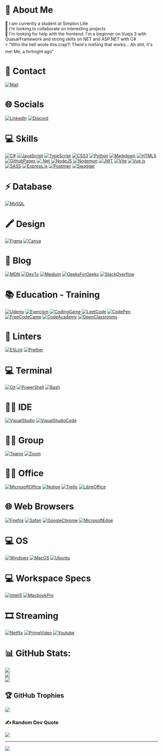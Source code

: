 # 💫 About Me
🔭 I am currently a student at Simplon Lille<br>👯 I'm looking to collaborate on interesting projects<br>🤝 I'm looking for help with the frontend. I'm a beginner on Vuejs 3 with QuasarFramework and strong skills on NET and ASP.NET with C#<br>⚡ "Who the hell wrote this crap?! There's nothing that works... Ah shit, it's me! Me, a fortnight ago"

# 📱 Contact
[![Mail](https://img.shields.io/badge/Mail-angeldaniel.pastorrojas%40gmail.com-red)](mailto:angeldaniel.pastorrojas@gmail.com?subject=First-Contact)

# 🌐 Socials
[![LinkedIn](https://img.shields.io/badge/LinkedIn-0077B5?style=for-the-badge&logo=linkedin&logoColor=white)](https://www.linkedin.com/in/angel-daniel-pastor-rojas/)
[![Discord](https://img.shields.io/badge/Discord-7289DA?style=for-the-badge&logo=discord&logoColor=white)](https://discord.gg/jNrrpYPt)

# 💻 Skills
[![C#](https://img.shields.io/badge/c%23-%23239120.svg?style=for-the-badge&logo=csharp&logoColor=white)](https://learn.microsoft.com/fr-fr/dotnet/csharp/)
[![JavaScript](https://img.shields.io/badge/javascript-%23323330.svg?style=for-the-badge&logo=javascript&logoColor=%23F7DF1E)](https://developer.mozilla.org/fr/docs/Web/JavaScript)
[![TypeScript](https://img.shields.io/badge/TypeScript-007ACC?style=for-the-badge&logo=typescript&logoColor=white)](https://www.typescriptlang.org/)
[![CSS3](https://img.shields.io/badge/css3-%231572B6.svg?style=for-the-badge&logo=css3&logoColor=white)](https://developer.mozilla.org/fr/docs/Web/CSS)
[![Python](https://img.shields.io/badge/python-3670A0?style=for-the-badge&logo=python&logoColor=ffdd54)](https://www.python.org/)
[![Markdown](https://img.shields.io/badge/markdown-%23000000.svg?style=for-the-badge&logo=markdown&logoColor=white)](https://www.markdownguide.org/)
[![HTML5](https://img.shields.io/badge/html5-%23E34F26.svg?style=for-the-badge&logo=html5&logoColor=white)](https://developer.mozilla.org/fr/docs/Web/HTML)
[![GithubPages](https://img.shields.io/badge/github%20pages-121013?style=for-the-badge&logo=github&logoColor=white)](https://pages.github.com/)
[![.Net](https://img.shields.io/badge/.NET-5C2D91?style=for-the-badge&logo=.net&logoColor=white)](https://learn.microsoft.com/fr-fr/dotnet/)
[![NodeJS](https://img.shields.io/badge/node.js-6DA55F?style=for-the-badge&logo=node.js&logoColor=white)](https://nodejs.org/fr)
[![Nodemon](https://img.shields.io/badge/NODEMON-%23323330.svg?style=for-the-badge&logo=nodemon&logoColor=%BBDEAD)](https://nodemon.io/)
[![JWT](https://img.shields.io/badge/JWT-black?style=for-the-badge&logo=JSON%20web%20tokens)](https://jwt.io/)
[![Vite](https://img.shields.io/badge/vite-%23646CFF.svg?style=for-the-badge&logo=vite&logoColor=white)](https://vitejs.dev/)
[![Vue.js](https://img.shields.io/badge/vue.js-%2335495e.svg?style=for-the-badge&logo=vuedotjs&logoColor=%234FC08D)](https://vuejs.org/)
[![SASS](https://img.shields.io/badge/SASS-hotpink.svg?style=for-the-badge&logo=SASS&logoColor=white)](https://sass-lang.com/)
[![Express.js](https://img.shields.io/badge/express.js-%23404d59.svg?style=for-the-badge&logo=express&logoColor=%2361DAFB)](https://expressjs.com/fr/)
[![Postman](https://img.shields.io/badge/Postman-FF6C37?style=for-the-badge&logo=postman&logoColor=white)](https://www.postman.com)
[![Swagger](https://img.shields.io/badge/-Swagger-%23Clojure?style=for-the-badge&logo=swagger&logoColor=white)](https://swagger.io/)

# ⚡ Database 
[![MySQL](https://img.shields.io/badge/mysql-4479A1.svg?style=for-the-badge&logo=mysql&logoColor=white)](https://www.mysql.com/fr/)

# 🖍 Design 
[![Figma](https://img.shields.io/badge/figma-%23F24E1E.svg?style=for-the-badge&logo=figma&logoColor=white)](https://www.figma.com/fr-fr/)
[![Canva](https://img.shields.io/badge/Canva-%2300C4CC.svg?style=for-the-badge&logo=Canva&logoColor=white)](https://www.canva.com/fr_fr/)

# 📝 Blog 
[![MDN](https://img.shields.io/badge/MDN_Web_Docs-black?style=for-the-badge&logo=mdnwebdocs&logoColor=white)](https://developer.mozilla.org/fr/)
[![DevTo](https://img.shields.io/badge/dev.to-0A0A0A?style=for-the-badge&logo=devdotto&logoColor=white)](https://dev.to/)
[![Medium](https://img.shields.io/badge/Medium-12100E?style=for-the-badge&logo=medium&logoColor=white)](https://medium.com/)
[![GeeksForGeeks](https://img.shields.io/badge/GeeksforGeeks-298D46?style=for-the-badge&logo=geeksforgeeks&logoColor=white)](https://www.geeksforgeeks.org/)
[![StackOverflow](https://aleen42.github.io/badges/src/stackoverflow.svg)](https://stackoverflow.com/)

# 📚 Education - Training
[![Udemy](https://img.shields.io/badge/Udemy-EC5252?style=for-the-badge&logo=Udemy&logoColor=white)](https://www.udemy.com/)
[![Exercism](https://img.shields.io/badge/Exercism-009CAB?style=for-the-badge&logo=exercism&logoColor=white)](https://exercism.org/)
[![CodingGame](https://img.shields.io/badge/CodinGame-F2BB13?style=for-the-badge&logo=codingame&logoColor=white)](https://www.codingame.com/)
[![LeetCode](https://img.shields.io/badge/-LeetCode-FFA116?style=for-the-badge&logo=LeetCode&logoColor=black)](https://leetcode.com/explore/)
[![CodePen](https://img.shields.io/badge/Codepen-000000?style=for-the-badge&logo=codepen&logoColor=white)](https://codepen.io/)
[![FreeCodeCamp](https://img.shields.io/badge/freecodecamp-27273D?style=for-the-badge&logo=freecodecamp&logoColor=white)](https://www.freecodecamp.org/)
[![CodeAcademy](https://img.shields.io/badge/Codecademy-FFF0E5?style=for-the-badge&logo=codecademy&logoColor=303347)](https://www.codecademy.com/)
[![OpenClassrooms](https://img.shields.io/badge/OpenClassrooms-5C2D91?style=for-the-badge&logo=OpenClassrooms&logoColor=white)](https://openclassrooms.com/fr/)

# 🧐 Linters
[![ESLint](https://img.shields.io/badge/ESLint-4B3263?style=for-the-badge&logo=eslint&logoColor=white)](https://eslint.org/)
[![Prettier](https://img.shields.io/badge/prettier-1A2C34?style=for-the-badge&logo=prettier&logoColor=F7BA3E)](https://prettier.io/)

# 💻 Terminal 
[![Git](https://img.shields.io/badge/git-%23F05033.svg?style=for-the-badge&logo=git&logoColor=white)](https://git-scm.com/)
[![PowerShell](https://img.shields.io/badge/powershell-5391FE?style=for-the-badge&logo=powershell&logoColor=white)](https://learn.microsoft.com/fr-fr/powershell/scripting/overview?view=powershell-7.4)
[![Bash](https://img.shields.io/badge/Bash-4D4D4D?style=for-the-badge&logo=windows%20terminal&logoColor=white)](https://doc.ubuntu-fr.org/shell)

# 👩‍💻 IDE
[![VisualStudio](https://img.shields.io/badge/Visual_Studio-5C2D91?style=for-the-badge&logo=visual%20studio&logoColor=white)](https://visualstudio.microsoft.com/fr/)
[![VisualStudioCode](https://img.shields.io/badge/Visual_Studio_Code-0078D4?style=for-the-badge&logo=visual%20studio%20code&logoColor=white)](https://code.visualstudio.com/)

# 🤜🤛 Group
[![Teams](https://img.shields.io/badge/Microsoft_Teams-6264A7?style=for-the-badge&logo=microsoft-teams&logoColor=white)](https://teams.microsoft.com/)
[![Zoom](https://img.shields.io/badge/Zoom-2D8CFF?style=for-the-badge&logo=zoom&logoColor=white)](https://zoom.us/fr/)

# 👨‍💻 Office 
[![MicrosoftOffice](https://img.shields.io/badge/Microsoft_Office-D83B01?style=for-the-badge&logo=microsoft-office&logoColor=white)](https://www.microsoft.com/fr-fr/microsoft-365/microsoft-office)
[![Notion](https://img.shields.io/badge/Notion-000000?style=for-the-badge&logo=notion&logoColor=white)](https://www.notion.so/)
[![Trello](https://img.shields.io/badge/Trello-%23026AA7.svg?style=for-the-badge&logo=Trello&logoColor=white)](https://trello.com/)
[![LibreOffice](https://img.shields.io/badge/LibreOffice-18A303?style=for-the-badge&logo=LibreOffice&logoColor=white)](https://fr.libreoffice.org/)

# 🌐 Web Browsers
[![Firefox](https://img.shields.io/badge/Firefox_Browser-FF7139?style=for-the-badge&logo=Firefox-Browser&logoColor=white)](https://www.mozilla.org/fr/firefox/new/)
[![Safari](https://img.shields.io/badge/Safari-FF1B2D?style=for-the-badge&logo=Safari&logoColor=white)](https://www.apple.com/fr/safari/)
[![GoogleChrome](https://img.shields.io/badge/Google_chrome-4285F4?style=for-the-badge&logo=Google-chrome&logoColor=white)](https://www.google.com/intl/fr_fr/chrome/)
[![MicrosoftEdge](https://img.shields.io/badge/Microsoft_Edge-0078D7?style=for-the-badge&logo=Microsoft-edge&logoColor=white)](https://www.microsoft.com/fr-fr/edge?form=MA13FJ)

# 💻 OS 
[![Windows](https://img.shields.io/badge/Windows-0078D6?style=for-the-badge&logo=windows&logoColor=white)](https://www.microsoft.com/fr-fr/windows)
[![MacOS](https://img.shields.io/badge/mac%20os-000000?style=for-the-badge&logo=apple&logoColor=white)](https://www.apple.com/fr/macos/sonoma/)
[![Ubuntu](https://img.shields.io/badge/Ubuntu-E95420?style=for-the-badge&logo=ubuntu&logoColor=white)](https://www.ubuntu-fr.org/)

# 💻 Workspace Specs
[![Inteli5](https://img.shields.io/badge/Intel-Core_i5_11th-0071C5?style=for-the-badge&logo=intel&logoColor=white)](https://www.intel.fr/content/www/fr/fr/products/sku/208658/intel-core-i51135g7-processor-8m-cache-up-to-4-20-ghz/specifications.html)
[![MacbookPro](https://img.shields.io/badge/Apple-MacBook_Pro_M2-999999?style=for-the-badge&logo=apple&logoColor=white)](https://www.apple.com/fr/macbook-pro/compare/?modelList=MacBookPro-13-M2,MacBook-Pro-14-M2)

# 🎞 Streaming
[![Netflix](https://img.shields.io/badge/Netflix-E50914?style=for-the-badge&logo=netflix&logoColor=white)](https://www.netflix.com/fr/)
[![PrimeVideo](https://img.shields.io/badge/Amazon%20Prime-00A8E1?style=for-the-badge&logo=netflix&logoColor=white)](https://www.primevideo.com/)
[![Youtube](https://img.shields.io/badge/YouTube-FF0000?style=for-the-badge&logo=youtube&logoColor=white)](https://www.youtube.com/)

# 📊 GitHub Stats:
![](https://github-readme-stats.vercel.app/api?username=AngelPASTORROJAS&theme=dark&hide_border=true&include_all_commits=true&count_private=true)<br/>
![](https://github-readme-streak-stats.herokuapp.com/?user=AngelPASTORROJAS&theme=dark&hide_border=true)<br/>
![](https://github-readme-stats.vercel.app/api/top-langs/?username=AngelPASTORROJAS&theme=dark&hide_border=true&include_all_commits=true&count_private=true&layout=compact)

## 🏆 GitHub Trophies
![](https://github-profile-trophy.vercel.app/?username=AngelPASTORROJAS&theme=onedark&no-frame=false&no-bg=true&margin-w=4)

### ✍️ Random Dev Quote
![](https://quotes-github-readme.vercel.app/api?type=horizontal&theme=radical)

---
[![](https://visitcount.itsvg.in/api?id=AngelPASTORROJAS&icon=0&color=1)](https://visitcount.itsvg.in)

<!-- Proudly created with GPRM ( https://gprm.itsvg.in ) -->
